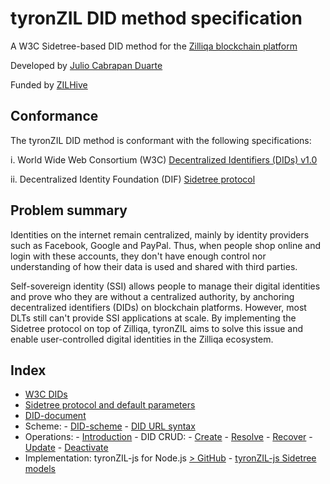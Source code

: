 # tyronZIL DID method specification

A W3C Sidetree-based DID method for the [Zilliqa blockchain platform](https://zilliqa.com)

Developed by [Julio Cabrapan Duarte](https://github.com/julio-cabdu)

Funded by [ZILHive](https://zilhive.org/)

## Conformance

The tyronZIL DID method is conformant with the following specifications:

i. World Wide Web Consortium (W3C) [Decentralized
Identifiers (DIDs) v1.0](https://w3c.github.io/did-core/)

ii. Decentralized Identity Foundation (DIF) [Sidetree protocol](https://identity.foundation/sidetree/spec/)

## Problem summary

Identities on the internet remain centralized, mainly by identity providers such as Facebook, Google and PayPal. Thus, when people shop online and login with these accounts, they don't have enough control nor understanding of how their data is used and shared with third parties.

Self-sovereign identity (SSI) allows people to manage their digital identities and prove who they are without a centralized authority, by anchoring decentralized identifiers (DIDs) on blockchain platforms. However, most DLTs still can't provide SSI applications at scale. By implementing the Sidetree protocol on top of Zilliqa, tyronZIL aims to solve this issue and enable user-controlled digital identities in the Zilliqa ecosystem.

## Index

- [W3C DIDs](./W3C-dids.md)
- [Sidetree protocol and default parameters](./sidetree.md)
- [DID-document](./did-document.md)
- Scheme:
      - [DID-scheme](./scheme/did-scheme.md)
      - [DID URL syntax](./scheme/did-url-syntax.md)
- Operations:
      - [Introduction](./operations/tyronZIL-operations.md)
      - DID CRUD:
        - [Create](./operations/CRUD/did-create.md)
        - [Resolve](./operations/CRUD/did-resolve.md)
        - [Recover](./operations/CRUD/did-recover.md)
        - [Update](./operations/CRUD/did-update.md)
        - [Deactivate](./operations/CRUD/did-deactivate.md)
- Implementation: tyronZIL-js for Node.js [> GitHub](https://github.com/julio-cabdu/didtyronZIL)
      - [tyronZIL-js Sidetree models](./implementation/models.md)